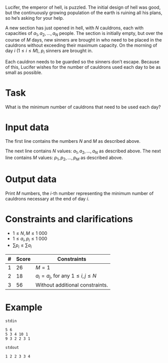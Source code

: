 Lucifer, the emperor of hell, is puzzled. The initial design of hell was good, but the continuously growing population of the earth is ruining all his plans, so he’s asking for your help.

A new section has just opened in hell, with $N$ cauldrons, each with capacities of $a_1, a_2, \dots, a_N$ people. The section is initially empty, but over the course of $M$ days, new sinners are brought in who need to be placed in the cauldrons without exceeding their maximum capacity. On the morning of day $i \ (1 \leq i \leq M )$, $p_i$ sinners are brought in.

Each cauldron needs to be guarded so the sinners don’t escape. Because of this, Lucifer wishes for the number of cauldrons used each day to be as small as possible.

# Task

What is the minimum number of cauldrons that need to be used each day?

# Input data

The first line contains the numbers $N$ and $M$ as described above.

The next line contains $N$ values: $a_1, a_2, \dots , a_N$ as described above.
The next line contains $M$ values: $p_1, p_2, \dots , p_M$ as described above.

# Output data

Print $M$ numbers, the $i$-th number representing the minimum number of cauldrons necessary at the end of day $i$.

# Constraints and clarifications

* $1 \leq N, M \leq 1 \ 000$
* $1 \leq a_i, p_i \leq 1 \ 000$
* $\sum p_i \leq \sum a_i$

| # | Score | Constraints          |
| - | ------- | ------------------- |
| 1 | 26      | $M = 1$ |
| 2 | 18      | $a_i = a_j$, for any $1 \leq i, j \leq N$     |
| 3 | 56     | Without additional constraints.      |

# Example

`stdin`
```
5 6
5 3 4 10 1
9 3 2 2 3 1
```

`stdout`
```
1 2 2 3 3 4
```

